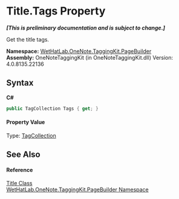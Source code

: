 # Title.Tags Property 
 _**\[This is preliminary documentation and is subject to change.\]**_

Get the title tags.

**Namespace:**&nbsp;<a href="56352230-71f2-f4b7-63a8-983965663af5.md">WetHatLab.OneNote.TaggingKit.PageBuilder</a><br />**Assembly:**&nbsp;OneNoteTaggingKit (in OneNoteTaggingKit.dll) Version: 4.0.8135.22136

## Syntax

**C#**<br />
``` C#
public TagCollection Tags { get; }
```


#### Property Value
Type: <a href="690c2dc2-ed96-3d88-635a-e04151eea12b.md">TagCollection</a>

## See Also


#### Reference
<a href="7de06d85-c54d-db05-7f32-7732fb79b4ab.md">Title Class</a><br /><a href="56352230-71f2-f4b7-63a8-983965663af5.md">WetHatLab.OneNote.TaggingKit.PageBuilder Namespace</a><br />